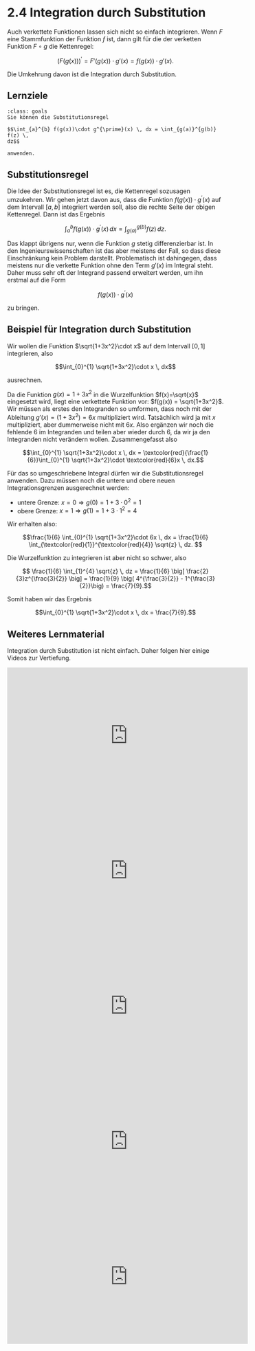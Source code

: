 # 2.4 Integration durch Substitution

Auch verkettete Funktionen lassen sich nicht so einfach integrieren. Wenn $F$
eine Stammfunktion der Funktion $f$ ist, dann gilt für die der verketten
Funktion $F\circ g$ die Kettenregel:

$$\big(F(g(x))\big)^{\prime} = F'(g(x)) \cdot g'(x) = f(g(x))\cdot g'(x).$$

Die Umkehrung davon ist die Integration durch Substitution.

## Lernziele

```{admonition} Lernziele
:class: goals
Sie können die Substitutionsregel

$$\int_{a}^{b} f(g(x))\cdot g^{\prime}(x) \, dx = \int_{g(a)}^{g(b)} f(z) \,
dz$$

anwenden.
```

## Substitutionsregel

Die Idee der Substitutionsregel ist es, die Kettenregel sozusagen umzukehren.
Wir gehen jetzt davon aus, dass die Funktion $f(g(x))\cdot g^{\prime}(x)$ auf
dem Intervall $[a,b]$ integriert werden soll, also die rechte Seite der obigen
Kettenregel. Dann ist das Ergebnis

$$\int_{a}^{b} f(g(x))\cdot g^{\prime}(x) \, dx = \int_{g(a)}^{g(b)} f(z) \,
dz.$$

Das klappt übrigens nur, wenn die Funktion $g$ stetig differenzierbar ist. In
den Ingenieurswissenschaften ist das aber meistens der Fall, so dass diese
Einschränkung kein Problem darstellt. Problematisch ist dahingegen, dass
meistens nur die verkette Funktion ohne den Term $g'(x)$ im Integral steht.
Daher muss sehr oft der Integrand passend erweitert werden, um ihn erstmal auf
die Form

$$f(g(x))\cdot g^{\prime}(x)$$

zu bringen.

## Beispiel für Integration durch Substitution

Wir wollen die Funktion $\sqrt{1+3x^2}\cdot x$ auf dem Intervall $[0,1]$
integrieren, also

$$\int_{0}^{1} \sqrt{1+3x^2}\cdot x \, dx$$

ausrechnen.

Da die Funktion $g(x)=1+3x^2$ in die Wurzelfunktion $f(x)=\sqrt{x}$ eingesetzt
wird, liegt eine verkettete Funktion vor: $f(g(x)) = \sqrt{1+3x^2}$. Wir müssen
als erstes den Integranden so umformen, dass noch mit der Ableitung
$g'(x)=\left(1+3x^2\right)=6x$ multipliziert wird. Tatsächlich wird ja mit $x$
multipliziert, aber dummerweise nicht mit $6x$. Also ergänzen wir noch die
fehlende $6$ im Integranden und teilen aber wieder durch $6$, da wir ja den
Integranden nicht verändern wollen. Zusammengefasst also

$$\int_{0}^{1} \sqrt{1+3x^2}\cdot x \, dx =
\textcolor{red}{\frac{1}{6}}\int_{0}^{1} \sqrt{1+3x^2}\cdot \textcolor{red}{6}x \, dx.$$

Für das so umgeschriebene Integral dürfen wir die Substitutionsregel anwenden.
Dazu müssen noch die untere und obere neuen Integrationsgrenzen ausgerechnet
werden:

* untere Grenze: $x = 0 \Rightarrow g(0) = 1+3\cdot 0^2 = 1$
* obere Grenze: $x = 1 \Rightarrow g(1) = 1 + 3\cdot 1^2 = 4$

Wir erhalten also:

$$\frac{1}{6} \int_{0}^{1} \sqrt{1+3x^2}\cdot 6x \, dx =
\frac{1}{6} \int_{\textcolor{red}{1}}^{\textcolor{red}{4}} \sqrt{z} \, dz. $$

Die Wurzelfunktion zu integrieren ist aber nicht so schwer, also

$$ \frac{1}{6} \int_{1}^{4} \sqrt{z} \, dz = \frac{1}{6} \big[
\frac{2}{3}z^{\frac{3}{2}} \big] = \frac{1}{9} \big( 4^{\frac{3}{2}} -
1^{\frac{3}{2}}\big) = \frac{7}{9}.$$

Somit haben wir das Ergebnis

$$\int_{0}^{1} \sqrt{1+3x^2}\cdot x \, dx = \frac{7}{9}.$$

## Weiteres Lernmaterial

Integration durch Substitution ist nicht einfach. Daher folgen hier einige
Videos zur Vertiefung.

<iframe width="560" height="315" src="https://www.youtube.com/embed/Bd7rrWT3fRA" title="YouTube video player" frameborder="0" allow="accelerometer; autoplay; clipboard-write; encrypted-media; gyroscope; picture-in-picture; web-share" allowfullscreen></iframe>

<iframe width="560" height="315" src="https://www.youtube.com/embed/EJH2_GfoguI" title="YouTube video player" frameborder="0" allow="accelerometer; autoplay; clipboard-write; encrypted-media; gyroscope; picture-in-picture; web-share" allowfullscreen></iframe>

<iframe width="560" height="315" src="https://www.youtube.com/embed/FHgo5FEM2bs" title="YouTube video player" frameborder="0" allow="accelerometer; autoplay; clipboard-write; encrypted-media; gyroscope; picture-in-picture; web-share" allowfullscreen></iframe>

<iframe width="560" height="315" src="https://www.youtube.com/embed/fffJ6Y5OYNA" title="YouTube video player" frameborder="0" allow="accelerometer; autoplay; clipboard-write; encrypted-media; gyroscope; picture-in-picture; web-share" allowfullscreen></iframe>

<iframe width="560" height="315" src="https://www.youtube.com/embed/0j55gTZVwy0" title="YouTube video player" frameborder="0" allow="accelerometer; autoplay; clipboard-write; encrypted-media; gyroscope; picture-in-picture; web-share" allowfullscreen></iframe>
